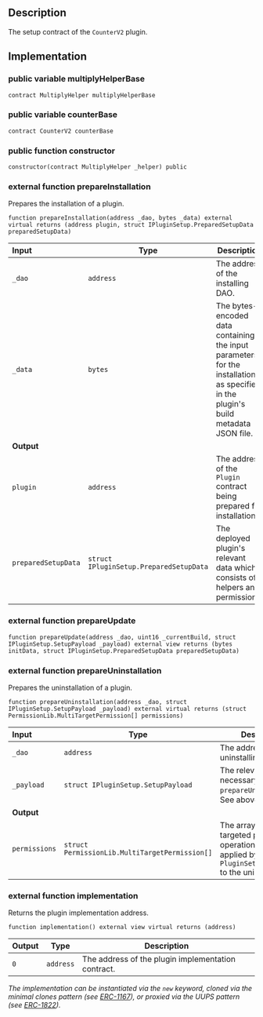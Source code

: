
## Description

The setup contract of the `CounterV2` plugin.

## Implementation

### public variable multiplyHelperBase

```solidity
contract MultiplyHelper multiplyHelperBase 
```

### public variable counterBase

```solidity
contract CounterV2 counterBase 
```

### public function constructor

```solidity
constructor(contract MultiplyHelper _helper) public 
```

### external function prepareInstallation

Prepares the installation of a plugin.

```solidity
function prepareInstallation(address _dao, bytes _data) external virtual returns (address plugin, struct IPluginSetup.PreparedSetupData preparedSetupData) 
```

| Input | Type | Description |
|:----- | ---- | ----------- |
| `_dao` | `address` | The address of the installing DAO. |
| `_data` | `bytes` | The bytes-encoded data containing the input parameters for the installation as specified in the plugin's build metadata JSON file. |
| **Output** | |
|  `plugin`  | `address` | The address of the `Plugin` contract being prepared for installation. |
|  `preparedSetupData`  | `struct IPluginSetup.PreparedSetupData` | The deployed plugin's relevant data which consists of helpers and permissions. |

### external function prepareUpdate

```solidity
function prepareUpdate(address _dao, uint16 _currentBuild, struct IPluginSetup.SetupPayload _payload) external view returns (bytes initData, struct IPluginSetup.PreparedSetupData preparedSetupData) 
```

### external function prepareUninstallation

Prepares the uninstallation of a plugin.

```solidity
function prepareUninstallation(address _dao, struct IPluginSetup.SetupPayload _payload) external virtual returns (struct PermissionLib.MultiTargetPermission[] permissions) 
```

| Input | Type | Description |
|:----- | ---- | ----------- |
| `_dao` | `address` | The address of the uninstalling DAO. |
| `_payload` | `struct IPluginSetup.SetupPayload` | The relevant data necessary for the `prepareUninstallation`. See above. |
| **Output** | |
|  `permissions`  | `struct PermissionLib.MultiTargetPermission[]` | The array of multi-targeted permission operations to be applied by the `PluginSetupProcessor` to the uninstalling DAO. |

### external function implementation

Returns the plugin implementation address.

```solidity
function implementation() external view virtual returns (address) 
```

| Output | Type | Description |
| ------ | ---- | ----------- |
|  `0`  | `address` | The address of the plugin implementation contract. |

*The implementation can be instantiated via the `new` keyword, cloned via the minimal clones pattern (see [ERC-1167](https://eips.ethereum.org/EIPS/eip-1167)), or proxied via the UUPS pattern (see [ERC-1822](https://eips.ethereum.org/EIPS/eip-1822)).*
<!--CONTRACT_END-->


